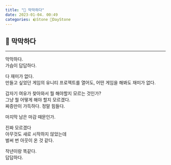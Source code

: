 ```yaml
---
title: "🌱 막막하다"
date: 2023-01-04. 00:49
categories: 🪨Stone 🌱DayStone
---
```


## 🗿 막막하다

---

막막하다.  
가슴이 답답하다.  

다 재미가 없다.  
만들고 싶었던 게임의 유니티 프로젝트를 열어도, 어떤 게임을 해봐도 재미가 없다.  

갑자기 여유가 찾아와서 뭘 해야할지 모르는 것인가?  
그냥 뭘 어떻게 해야 할지 모르겠다.  
짜증만이 가득하다. 정말 힘들다.  

마지막 남은 마감 때문인가.  

진짜 모르겠다  
아무것도 새로 시작하지 않았는데  
벌써 번 아웃이 온 것 같다.  

작년이랑 똑같다.  
답답하다.  
